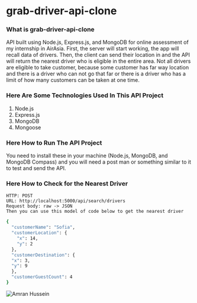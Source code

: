 # grab-driver-api-clone
### **What is grab-driver-api-clone**

API built using Node.js, Express.js, and MongoDB for online assessment of my internship in AirAsia. First, the server will start working, the app will recall data of drivers. Then, the client can send their location in and the API will return the nearest driver who is eligible in the entire area. Not all drivers are eligible to take customer, because some customer has far way location and there is a driver who can not go that far or there is a driver who has a limit of how many customers can be taken at one time.

### **Here Are Some Technologies Used In This API Project**

1. Node.js
2. Express.js
3. MongoDB
4. Mongoose

### **Here How to Run The API Project**

You need to install these in your machine (Node.js, MongoDB, and MongoDB Compass) and you will need a post man or something similar to it to test and send the API.

### **Here How to Check for the Nearest Driver**

    HTTP: POST
    URL: http://localhost:5000/api/search/drivers
    Request body: raw -> JSON
    Then you can use this model of code below to get the nearest driver

```bash
{
  "customerName": "Sofia",
  "customerLocation": {
    "x": 14,
    "y": 2
  },
  "customerDestination": {
  "x": 3,
  "y": 9
  },
  "customerGuestCount": 4
}
```

![Amran Hussein](https://user-images.githubusercontent.com/78696359/140646572-45448e3d-9582-4a29-af44-01243e5a6f65.PNG)

